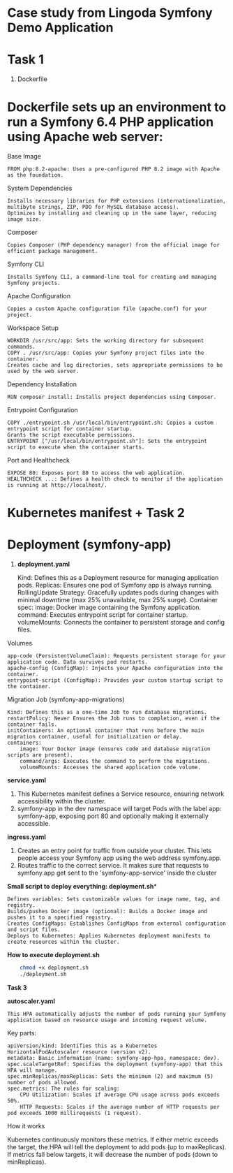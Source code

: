 Case study from Lingoda Symfony Demo Application
================================================

Task 1
=======

1. Dockerfile

Dockerfile sets up an environment to run a Symfony 6.4 PHP application using Apache web server:
========================

Base Image

    FROM php:8.2-apache: Uses a pre-configured PHP 8.2 image with Apache as the foundation.

System Dependencies

    Installs necessary libraries for PHP extensions (internationalization, multibyte strings, ZIP, PDO for MySQL database access).
    Optimizes by installing and cleaning up in the same layer, reducing image size.

Composer

    Copies Composer (PHP dependency manager) from the official image for efficient package management.

Symfony CLI

    Installs Symfony CLI, a command-line tool for creating and managing Symfony projects.

Apache Configuration

    Copies a custom Apache configuration file (apache.conf) for your project.

Workspace Setup

    WORKDIR /usr/src/app: Sets the working directory for subsequent commands.
    COPY . /usr/src/app: Copies your Symfony project files into the container.
    Creates cache and log directories, sets appropriate permissions to be used by the web server.

Dependency Installation

    RUN composer install: Installs project dependencies using Composer.

Entrypoint Configuration

    COPY ./entrypoint.sh /usr/local/bin/entrypoint.sh: Copies a custom entrypoint script for container startup.
    Grants the script executable permissions.
    ENTRYPOINT ["/usr/local/bin/entrypoint.sh"]: Sets the entrypoint script to execute when the container starts.

Port and Healthcheck

    EXPOSE 80: Exposes port 80 to access the web application.
    HEALTHCHECK ...: Defines a health check to monitor if the application is running at http://localhost/.

Kubernetes manifest + Task 2
=============================

Deployment (symfony-app)
========================

1. **deployment.yaml**

    Kind: Defines this as a Deployment resource for managing application pods.
    Replicas: Ensures one pod of Symfony app is always running.
    RollingUpdate Strategy: Gracefully updates pods during changes with minimal downtime (max 25% unavailable, max 25% surge).
    Container spec:
        image: Docker image containing the Symfony application.
        command: Executes entrypoint script for container startup.
        volumeMounts: Connects the container to persistent storage and config files.

Volumes

    app-code (PersistentVolumeClaim): Requests persistent storage for your application code. Data survives pod restarts.
    apache-config (ConfigMap): Injects your Apache configuration into the container.
    entrypoint-script (ConfigMap): Provides your custom startup script to the container.

Migration Job (symfony-app-migrations)

    Kind: Defines this as a one-time Job to run database migrations.
    restartPolicy: Never Ensures the Job runs to completion, even if the container fails.
    initContainers: An optional container that runs before the main migration container, useful for initialization or delay.
    containers:
        image: Your Docker image (ensures code and database migration scripts are present).
        command/args: Executes the command to perform the migrations.
        volumeMounts: Accesses the shared application code volume.
 **service.yaml**
     
1. This Kubernetes manifest defines a Service resource, ensuring network accessibility within the cluster.
2. symfony-app in the dev namespace will target Pods with the label app: symfony-app, exposing port 80 and optionally making it externally accessible.

**ingress.yaml**

1. Creates an entry point for traffic from outside your cluster. This lets people access your Symfony app using the web address symfony.app.
2. Routes traffic to the correct service. It makes sure that requests to symfony.app get sent to the 'symfony-app-service' inside the cluster

 **Small script to deploy everything: deployment.sh***

    Defines variables: Sets customizable values for image name, tag, and registry.
    Builds/pushes Docker image (optional): Builds a Docker image and pushes it to a specified registry.
    Creates ConfigMaps: Establishes ConfigMaps from external configuration and script files.
    Deploys to Kubernetes: Applies Kubernetes deployment manifests to create resources within the cluster.

**How to execute deployment.sh**
```bash
    chmod +x deployment.sh
    ./deployment.sh
```    


**Task 3**

   **autoscaler.yaml**  


    This HPA automatically adjusts the number of pods running your Symfony application based on resource usage and incoming request volume.

Key parts:

    apiVersion/kind: Identifies this as a Kubernetes HorizontalPodAutoscaler resource (version v2).
    metadata: Basic information (name: symfony-app-hpa, namespace: dev).
    spec.scaleTargetRef: Specifies the deployment (symfony-app) that this HPA will manage.
    spec.minReplicas/maxReplicas: Sets the minimum (2) and maximum (5) number of pods allowed.
    spec.metrics: The rules for scaling:
        CPU Utilization: Scales if average CPU usage across pods exceeds 50%.
        HTTP Requests: Scales if the average number of HTTP requests per pod exceeds 1000 millirequests (1 request).

How it works

Kubernetes continuously monitors these metrics. If either metric exceeds the target, the HPA will tell the deployment to add pods (up to maxReplicas). If metrics fall below targets, it will decrease the number of pods (down to minReplicas).